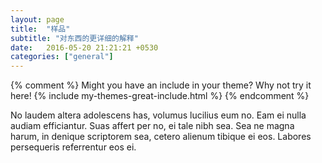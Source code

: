 ```yaml
---
layout: page
title:  "样品"
subtitle: "对东西的更详细的解释"
date:   2016-05-20 21:21:21 +0530
categories: ["general"]
---
```



{% comment %}
Might you have an include in your theme? Why not try it here!
{% include my-themes-great-include.html %}
{% endcomment %}

No laudem altera adolescens has, volumus lucilius eum no. Eam ei nulla audiam efficiantur. Suas affert per no, ei tale nibh sea. Sea ne magna harum, in denique scriptorem sea, cetero alienum tibique ei eos. Labores persequeris referrentur eos ei.
